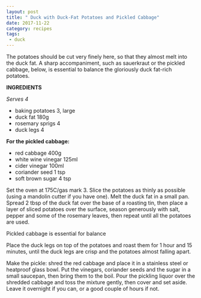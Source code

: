 ```yaml
---
layout: post
title: " Duck with Duck-Fat Potatoes and Pickled Cabbage"
date: 2017-11-22
category: recipes
tags:
 - duck
---
```



The potatoes should be cut very finely here, so that they almost melt into the duck fat. A sharp accompaniment, such as sauerkraut or the pickled cabbage, below, is essential to balance the gloriously duck fat-rich potatoes.

**INGREDIENTS**

*Serves 4*
* baking potatoes 3, large
* duck fat 180g
* rosemary sprigs 4
* duck legs 4

**For the pickled cabbage:**
* red cabbage 400g
* white wine vinegar 125ml
* cider vinegar 100ml
* coriander seed 1 tsp
* soft brown sugar 4 tsp

Set the oven at 175C/gas mark 3. Slice the potatoes as thinly as possible (using a mandolin cutter if you have one). Melt the duck fat in a small pan. Spread 2 tbsp of the duck fat over the base of a roasting tin, then place a layer of sliced potatoes over the surface, season generously with salt, pepper and some of the rosemary leaves, then repeat until all the potatoes are used.

Pickled cabbage is essential for balance

Place the duck legs on top of the potatoes and roast them for 1 hour and 15 minutes, until the duck legs are crisp and the potatoes almost falling apart.

Make the pickle: shred the red cabbage and place it in a stainless steel or heatproof glass bowl. Put the vinegars, coriander seeds and the sugar in a small saucepan, then bring them to the boil. Pour the pickling liquor over the shredded cabbage and toss the mixture gently, then cover and set aside. Leave it overnight if you can, or a good couple of hours if not.
